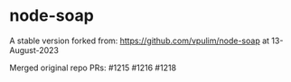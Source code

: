 # node-soap
A stable version forked from: https://github.com/vpulim/node-soap at 13-August-2023

Merged original repo PRs:
#1215
#1216
#1218
